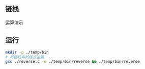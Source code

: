 
## 链栈
运算演示

## 运行
```bash
mkdir -p ./temp/bin
# 将链栈中的结点逆置
gcc ./reverse.c -o ./temp/bin/reverse && ./temp/bin/reverse
```